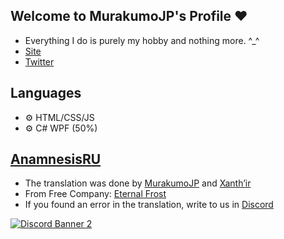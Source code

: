 ## Welcome to MurakumoJP's Profile ❤
- Everything I do is purely my hobby and nothing more. ^_^
- [Site](https://murakumo-jp.github.io/)
- [Twitter](https://twitter.com/MurakumoJP)

## Languages

- ⚙ HTML/CSS/JS
- ⚙ C# WPF (50%)

## [AnamnesisRU](https://github.com/Murakumo-JP/AnamnesisRU)

- The translation was done by [MurakumoJP](https://twitter.com/MurakumoJP) and [Xanth’ir](https://twitter.com/XanthirV)
- From Free Company: [Eternal Frost](https://eu.finalfantasyxiv.com/lodestone/freecompany/9234631035923326442/)
- If you found an error in the translation, write to us in [Discord](https://discord.gg/YfBkJwVpA7)

<a href="https://discord.gg/YfBkJwVpA7"><img src="https://discordapp.com/api/guilds/738372498529452032/widget.png?style=banner2" alt="Discord Banner 2"/></a>

